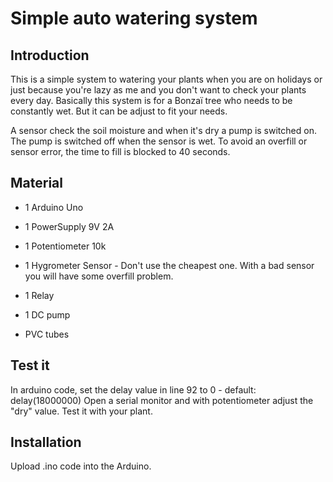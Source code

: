 # Simple auto watering system
## Introduction 
   This is a simple system to watering your plants when you are on holidays or just because you're lazy
   as me and you don't want to check your plants every day.
   Basically this system is for a Bonzaï tree who needs to be constantly wet. But it can be adjust to fit your needs. 
   
   A sensor check the soil moisture and when it's dry a pump is switched on.
   The pump is switched off when the sensor is wet. 
   To avoid an overfill or sensor error, the time to fill is blocked to 40 seconds.

## Material
* 1 Arduino Uno
* 1 PowerSupply 9V 2A
* 1 Potentiometer 10k
* 1 Hygrometer Sensor - Don't use the cheapest one. 
With a bad sensor you will have some overfill problem.

* 1 Relay
* 1 DC pump
* PVC tubes

## Test it
In arduino code, set the delay value in line 92 to 0 - default: delay(18000000) 
Open a serial monitor and with potentiometer adjust the "dry" value. Test it with your plant.
 
## Installation
Upload .ino code into the Arduino.





